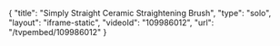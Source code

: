 {
    "title": "Simply Straight Ceramic Straightening Brush",
    "type": "solo",
    "layout": "iframe-static",
    "videoId": "109986012",
    "url": "\/tvpembed\/109986012"
}